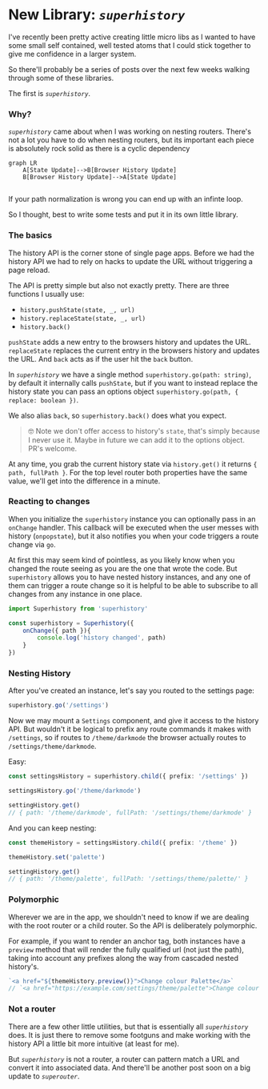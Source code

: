 # New Library: *`superhistory`*

I've recently been pretty active creating little micro libs as I wanted to have some small self contained, well tested atoms that I could stick together to give me confidence in a larger system.

So there'll probably be a series of posts over the next few weeks walking through some of these libraries.

The first is *`superhistory`*.

### Why?

*`superhistory`* came about when I was working on nesting routers.  There's not a lot you have to do when nesting routers, but its important each piece is absolutely rock solid as there is a cyclic dependency 


```mermaid
graph LR
    A[State Update]-->B[Browser History Update]
    B[Browser History Update]-->A[State Update]
    
```

If your path normalization is wrong you can end up with an infinte loop.

So I thought, best to write some tests and put it in its own little library.  


### The basics

The history API is the corner stone of single page apps.  Before we had the history API we had to rely on hacks to update the URL without triggering a page reload.

The API is pretty simple but also not exactly pretty.  There are three functions I usually use:

- `history.pushState(state, _, url)`
- `history.replaceState(state, _, url)`
- `history.back()`

`pushState` adds a new entry to the browsers history and updates the URL.  `replaceState` replaces the current entry in the browsers history and updates the URL.  And `back` acts as if the user hit the `back` button.

In *`superhistory`* we have a single method `superhistory.go(path: string)`, by default it internally calls `pushState`, but if you want to instead replace the history state you can pass an options object `superhistory.go(path, { replace: boolean })`.

We also alias `back`, so `superhistory.back()` does what you expect.

> 🤓 Note we don't offer access to history's `state`, that's simply because I never use it.  Maybe in future we can add it to the options object.
> PR's welcome.

At any time, you grab the current history state via `history.get()` it returns `{ path, fullPath }`.  For the top level router both properties have the same value, we'll get into the difference in a minute.

### Reacting to changes

When you initialize the `superhistory` instance you can optionally pass in an `onChange` handler.  This callback will be executed when the user messes with history (`onpopstate`), but it also notifies you when your code triggers a route change via `go`.

At first this may seem kind of pointless, as you likely know when you changed the route seeing as you are the one that wrote the code.  But `superhistory` allows you to have nested history instances, and any one of them can trigger a route change so it is helpful to be able to subscribe to all changes from any instance in one place.

```typescript
import Superhistory from 'superhistory'

const superhistory = Superhistory({
    onChange({ path }){
        console.log('history changed', path)
    }
})
```

### Nesting History

After you've created an instance, let's say you routed to the settings page:

```typescript
superhistory.go('/settings')
```

Now we may mount a `Settings` component, and give it access to the history API.  But wouldn't it be logical to prefix any route commands it makes with `/settings`, so if routes to `/theme/darkmode` the browser actually routes to `/settings/theme/darkmode`.

Easy:

```typescript
const settingsHistory = superhistory.child({ prefix: '/settings' })

settingsHistory.go('/theme/darkmode')

settingHistory.get()
// { path: '/theme/darkmode', fullPath: '/settings/theme/darkmode' }
```

And you can keep nesting:

```typescript
const themeHistory = settingsHistory.child({ prefix: '/theme' })

themeHistory.set('palette')

settingHistory.get()
// { path: '/theme/palette', fullPath: '/settings/theme/palette/' }
```

### Polymorphic

Wherever we are in the app, we shouldn't need to know if we are dealing with the root router or a child router.  So the API is deliberately polymorphic.

For example, if you want to render an anchor tag, both instances have a `preview` method that will render the fully qualified url (not just the path), taking into account any prefixes along the way from cascaded nested history's.

```typescript
`<a href="${themeHistory.preview()}">Change colour Palette</a>`
// `<a href="https://example.com/settings/theme/palette">Change colour Palette</a>`
```

### Not a router

There are a few other little utilities, but that is essentially all *`superhistory`* does.  It is just there to remove some footguns and make working with the history API a little bit more intuitive (at least for me).

But *`superhistory`* is not a router, a router can pattern match a URL and convert it into associated data.  And there'll be another post soon on a big update to *`superouter`*.
